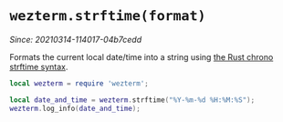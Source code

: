 # `wezterm.strftime(format)`

*Since: 20210314-114017-04b7cedd*

Formats the current local date/time into a string using [the Rust chrono
strftime syntax](https://docs.rs/chrono/0.4.19/chrono/format/strftime/index.html).

```lua
local wezterm = require 'wezterm';

local date_and_time = wezterm.strftime("%Y-%m-%d %H:%M:%S");
wezterm.log_info(date_and_time);
```

